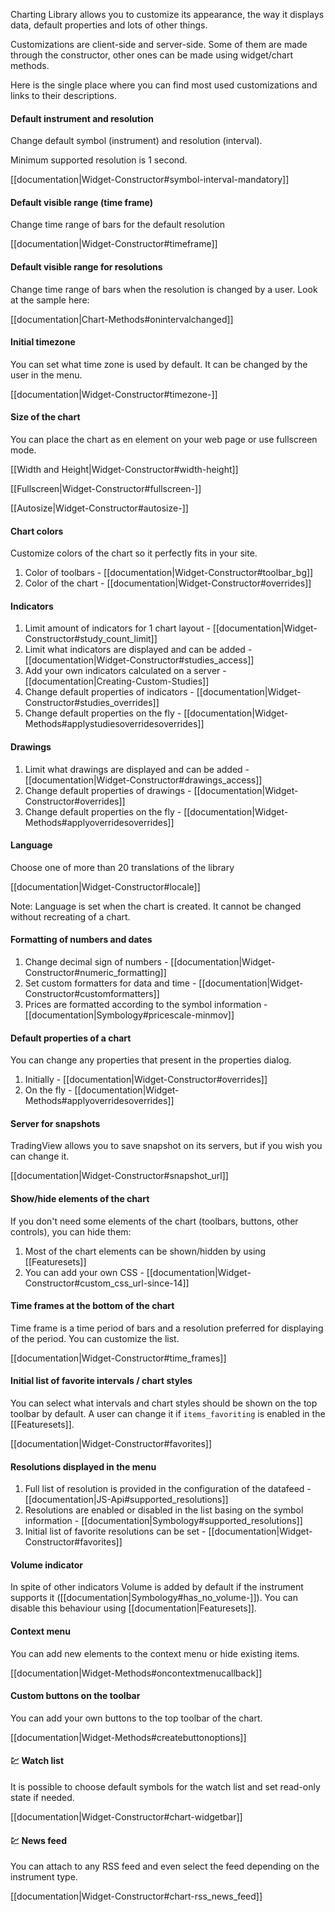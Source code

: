 Charting Library allows you to customize its appearance, the way it displays data, default properties and lots of other things.

Customizations are client-side and server-side. Some of them are made through the constructor, other ones can be made using widget/chart methods.

Here is the single place where you can find most used customizations and links to their descriptions.

#### Default instrument and resolution

Change default symbol (instrument) and resolution (interval).

Minimum supported resolution is 1 second.

[[documentation|Widget-Constructor#symbol-interval-mandatory]]

#### Default visible range (time frame)

Change time range of bars for the default resolution

[[documentation|Widget-Constructor#timeframe]]

#### Default visible range for resolutions

Change time range of bars when the resolution is changed by a user. Look at the sample here:

[[documentation|Chart-Methods#onintervalchanged]]

#### Initial timezone

You can set what time zone is used by default. It can be changed by the user in the menu.

[[documentation|Widget-Constructor#timezone-]]

#### Size of the chart

You can place the chart as en element on your web page or use fullscreen mode.

[[Width and Height|Widget-Constructor#width-height]]

[[Fullscreen|Widget-Constructor#fullscreen-]]

[[Autosize|Widget-Constructor#autosize-]]

#### Chart colors

Customize colors of the chart so it perfectly fits in your site.

1. Color of toolbars - [[documentation|Widget-Constructor#toolbar_bg]]
2. Color of the chart - [[documentation|Widget-Constructor#overrides]]

#### Indicators

1. Limit amount of indicators for 1 chart layout - [[documentation|Widget-Constructor#study_count_limit]]
2. Limit what indicators are displayed and can be added - [[documentation|Widget-Constructor#studies_access]]
3. Add your own indicators calculated on a server - [[documentation|Creating-Custom-Studies]]
4. Change default properties of indicators - [[documentation|Widget-Constructor#studies_overrides]]
5. Change default properties on the fly - [[documentation|Widget-Methods#applystudiesoverridesoverrides]]

#### Drawings

1. Limit what drawings are displayed and can be added - [[documentation|Widget-Constructor#drawings_access]]
2. Change default properties of drawings - [[documentation|Widget-Constructor#overrides]]
3. Change default properties on the fly - [[documentation|Widget-Methods#applyoverridesoverrides]]

#### Language

Choose one of more than 20 translations of the library 

[[documentation|Widget-Constructor#locale]]

Note: Language is set when the chart is created. It cannot be changed without recreating of a chart.

#### Formatting of numbers and dates

1. Change decimal sign of numbers - [[documentation|Widget-Constructor#numeric_formatting]]
2. Set custom formatters for data and time - [[documentation|Widget-Constructor#customformatters]]
3. Prices are formatted according to the symbol information - [[documentation|Symbology#pricescale-minmov]]

#### Default properties of a chart

You can change any properties that present in the properties dialog.

1. Initially - [[documentation|Widget-Constructor#overrides]]
2. On the fly - [[documentation|Widget-Methods#applyoverridesoverrides]]

#### Server for snapshots

TradingView allows you to save snapshot on its servers, but if you wish you can change it.

[[documentation|Widget-Constructor#snapshot_url]]

#### Show/hide elements of the chart

If you don't need some elements of the chart (toolbars, buttons, other controls), you can hide them:

1. Most of the chart elements can be shown/hidden by using [[Featuresets]]
2. You can add your own CSS - [[documentation|Widget-Constructor#custom_css_url-since-14]]

#### Time frames at the bottom of the chart

Time frame is a time period of bars and a resolution preferred for displaying of the period. You can customize the list.

[[documentation|Widget-Constructor#time_frames]]

#### Initial list of favorite intervals / chart styles

You can select what intervals and chart styles should be shown on the top toolbar by default. A user can change it if `items_favoriting` is enabled in the [[Featuresets]].

[[documentation|Widget-Constructor#favorites]]

#### Resolutions displayed in the menu

1. Full list of resolution is provided in the configuration of the datafeed - [[documentation|JS-Api#supported_resolutions]]
2. Resolutions are enabled or disabled in the list basing on the symbol information - [[documentation|Symbology#supported_resolutions]]
3. Initial list of favorite resolutions can be set - [[documentation|Widget-Constructor#favorites]]

#### Volume indicator

In spite of other indicators Volume is added by default if the instrument supports it ([[documentation|Symbology#has_no_volume-]]).
You can disable this behaviour using [[documentation|Featuresets]].

#### Context menu

You can add new elements to the context menu or hide existing items.

[[documentation|Widget-Methods#oncontextmenucallback]]

#### Custom buttons on the toolbar

You can add your own buttons to the top toolbar of the chart.

[[documentation|Widget-Methods#createbuttonoptions]]

#### :chart: Watch list

It is possible to choose default symbols for the watch list and set read-only state if needed.

[[documentation|Widget-Constructor#chart-widgetbar]]

#### :chart: News feed

You can attach to any RSS feed and even select the feed depending on the instrument type.

[[documentation|Widget-Constructor#chart-rss_news_feed]]